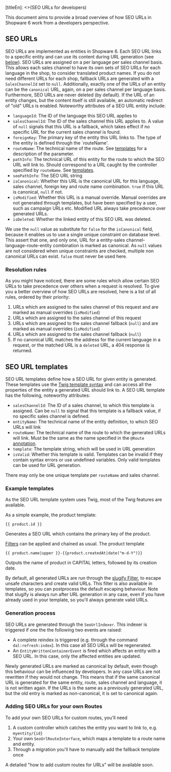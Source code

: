 [titleEn]: <>(SEO URLs for developers)

This document aims to provide a broad overview of how SEO URLs in Shopware 6 work from a developers perspective.
 
## SEO URLs

SEO URLs are implemented as entities in Shopware 6.
Each SEO URL links to a specific entity and can use its content during URL generation (see [below](#seo-url-templates)). 
SEO URLs are assigned on a per language per sales channel basis.
This allows each sales channel to have its own sets of SEO URLs for each language in the shop,
to consider translated product names.
If you do not need different URLs for each shop, fallback URLs are generated with a `SalesChannelId` set to `null`.
Additionally, exactly one of the URLs of an entity can be the `canonical` URL, again, on a per sales channel per language basis. 
Furthermore, SEO URLs are never deleted (by default).
If the URL of an entity changes, but the content itself is still available, an automatic redirect of "old" URLs is enabled. 
Noteworthy attributes of a SEO URL entity include:

* `languageId`: The ID of the language this SEO URL applies to
* `salesChannelId`: The ID of the sales channel this URL applies to. A value of `null` signals that this URL is a fallback, which takes effect if no specific URL for the current sales channel is found.
* `foreignKey`: The primary key of the entity this URL links to. The type of the entity is defined through the `routeName'.
* `routeName`: The technical name of the route. See [templates](#seo-url-templates) for a description of the parameter. 
* `pathInfo`: The technical URL of this entity for the route to which the SEO URL will link to. Should correspond to a URL caught by the controller specified by `routeName`. See [templates](#seo-url-templates).
* `seoPathInfo`: The SEO URL string
* `isCanonical`: Whether this URL is the canonical URL for this language, sales channel, foreign key and route name combination. `true` if this URL is canonical, `null` if not.
* `isModified`: Whether this URL is a manual override. Manual overrides are not generated through templates, but have been specified by a user, such as campaign URLs etc. Modified URL always take precedence over generated URLs.
* `isDeleted`: Whether the linked entity of this SEO URL was deleted. 

We use the `null` value as substitute for `false` for the `isCanonical` field, because it enables us to use a single unique constraint on database level. 
This assert that one, and only one, URL for a entity-sales channel-language-route-entity combination is marked as canonical. 
As `null` values are not considered when unique constraints are checked, multiple non canonical URLs can exist.
`false` must never be used here.

### Resolution rules

As you might have noticed, there are some rules which allow certain SEO URLs to take precedence over others when a request is resolved.
To give you a better overview of how SEO URLs are resolved, here is a list of all rules, ordered by their priority: 
1. URLs which are assigned to the sales channel of this request and are marked as manual overrides (`isModified`)
2. URLs which are assigned to the sales channel of this request
3. URLs which are assigned to the sales channel fallback (`null`) and are marked as manual overrides (`isModified`)
4. URLs which are assigned to the sales channel fallback (`null`)
5. If no canonical URL matches the address for the current language in a request, or the matched URL is a `deleted` URL, a 404 response is returned.

## SEO URL templates
SEO URL templates define how a SEO URL for given entity is generated.
These templates use the [Twig template syntax](https://twig.symfony.com/) and can access all the properties of the entity a generated URL should link to.
A SEO URL template has the following, noteworthy attributes:

* `salesChannelId`: The ID of a sales channel, to which this template is assigned. Can be `null` to signal that this template is a fallback value, if no specific sales channel is defined.
* `entityName`: The technical name of the entity definition, to which SEO URLs will link 
* `routeName`: The technical name of the route to which the generated URLs will link. Must be the same as the name specified in the `@Route` [annotation](https://symfony.com/doc/current/routing.html#creating-routes-as-annotations).
* `template`: The template string, which will be used in URL generation
* `isValid`: Whether this template is valid. Templates can be invalid if they contain syntax errors or use undefined variables. Only valid templates can be used for URL generation.

There may only be one unique template per `routeName` and sales channel.

### Example templates

As the SEO URL template system uses Twig, most of the Twig features are available.

As a simple example, the product template:
```twig
{{ product.id }}
```
Generates a SEO URL which contains the primary key of the product. 

[Filters](https://twig.symfony.com/doc/2.x/filters/index.html) can be applied and chained as usual.
The product template 
```twig
{{ product.name|upper }}-{{product.createdAt|date("m-d-Y")}}
```
Outputs the name of product in CAPITAL letters, followed by its creation date.

By default, all generated URLs are run through the [slugify Filter](https://github.com/cocur/slugify),
to escape unsafe characters and create valid URLs.
This filter is also available in templates, so you can postprocess the default escaping behaviour.
Note that slugify is always run after URL generation in any case, even if you have already used in your template,
so you'll always generate valid URLs.

### Generation process

SEO URLs are generated through the `SeoUrlIndexer`.
This indexer is triggered if one the the following two events are raised:

* A complete reindex is triggered (e.g. through the command `dal:refresh:index`). In this case all SEO URLs will be regenerated.
* An `EntityWrittenContainerEvent` is fired which affects an entity with a SEO URL. In this case, only the affected entities are updated.

Newly generated URLs are marked as canonical by default, even though this behaviour can be influenced by developers.
In any case URLs are not rewritten if they would not change.
This means that if the same canonical URL is generated for the same entity, route, sales channel and language, it is not written again.
If the URLs is the same as a previously generated URL, but the old entry is marked as non-canonical, it is set to canonical again.

### Adding SEO URLs for your own Routes

To add your own SEO URLs for custom routes, you'll need

1. A custom controller which catches the entity you want to link to, e.g. `myentity/{id}`
2. Your own `SeoUrlRouteInterface`, which maps a template to a route name and entity.
3. Through a migration you'll have to manually add the fallback template once

A detailed "how to add custom routes for URLs" will be available soon.

